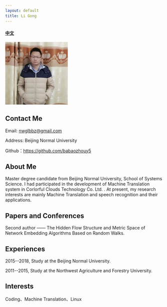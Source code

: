 ```yaml
---
layout: default
title: Li Gong
---
```


#### [中文](https://bnusss.github.io/person/gong-li-zh.html)


<img src="/img/people/gongli.png" height="200px" width="200px" />


## Contact Me

Email: nwglbbz@gmail.com

Address: Beijing Normal University

Github：https://github.com/babaozhouy5


## About Me

Master degree candidate from Beijing Normal University, School of Systems Science. I had participated in the development of Machine Translation system in Corlorful Clouds Technology Co. Ltd. . At present, my research interests are mainly Machine Translation and speech recognition and their applications.

## Papers and Conferences

Second author —— The Hidden Flow Structure and Metric Space of Network Embedding Algorithms Based on Random Walks. 

## Experiences

2015--2018, Study at the Beijing Normal University. 

2011--2015, Study at the Northwest Agriculture and Forestry University.

## Interests

Coding、Machine Translation、Linux